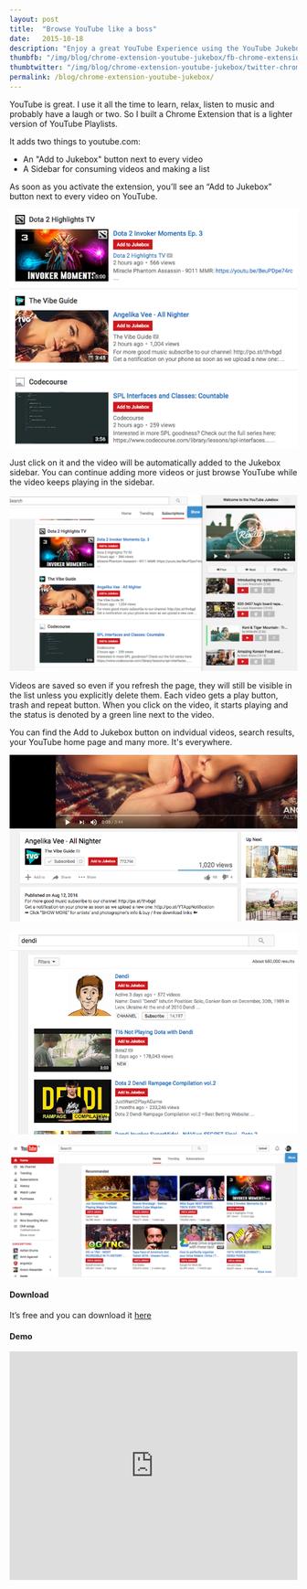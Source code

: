 ```yaml
---
layout: post
title:  "Browse YouTube like a boss"
date:   2015-10-18
description: "Enjoy a great YouTube Experience using the YouTube Jukebox Chrome Extension."
thumbfb: "/img/blog/chrome-extension-youtube-jukebox/fb-chrome-extension-youtube-jukebox.jpg"
thumbtwitter: "/img/blog/chrome-extension-youtube-jukebox/twitter-chrome-extension-youtube-jukebox.jpg"
permalink: /blog/chrome-extension-youtube-jukebox/
---
```


YouTube is great. I use it all the time to learn, relax, listen to music and probably have a laugh or two. So I built a Chrome Extension that is a lighter version of YouTube Playlists.

It adds two things to youtube.com:

* An "Add to Jukebox" button next to every video
* A Sidebar for consuming videos and making a list

As soon as you activate the extension, you’ll see an “Add to Jukebox” button next to every video on YouTube.

![Add to Jukebox Button](/img/blog/chrome-extension-youtube-jukebox/yt-jukebox-1.png)

Just click on it and the video will be automatically added to the Jukebox sidebar. You can continue adding more videos or just browse YouTube while the video keeps playing in the sidebar.

![YouTube Jukebox Sidebar](/img/blog/chrome-extension-youtube-jukebox/yt-jukebox-2.png)

Videos are saved so even if you refresh the page, they will still be visible in the list unless you explicitly delete them. Each video gets a play button, trash and repeat button. When you click on the video, it starts playing and the status is denoted by a green line next to the video.

You can find the Add to Jukebox button on indvidual videos, search results, your YouTube home page and many more. It's everywhere.

![YouTube Jukebox Single Video](/img/blog/chrome-extension-youtube-jukebox/yt-jukebox-3.png)

![YouTube Jukebox Search Results](/img/blog/chrome-extension-youtube-jukebox/yt-jukebox-4.png)

![YouTube Jukebox Home Page](/img/blog/chrome-extension-youtube-jukebox/yt-jukebox-5.png)

#### Download

It’s free and you can download it [here](https://chrome.google.com/webstore/detail/youtube-jukebox/hdncjkfadfcjifpibmgpmcldjdmemkcd?hl=en-US&gl=IN)

#### Demo

<iframe width="100%" height="400" src="https://www.youtube.com/embed/wrkE5Aci5CI?rel=0&amp;showinfo=0" frameborder="0" allowfullscreen></iframe>
